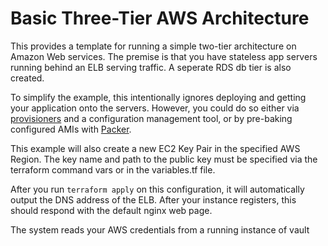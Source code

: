 # Basic Three-Tier AWS Architecture

This provides a template for running a simple two-tier architecture on Amazon
Web services. The premise is that you have stateless app servers running behind
an ELB serving traffic. A seperate RDS db tier is also created.

To simplify the example, this intentionally ignores deploying and
getting your application onto the servers. However, you could do so either via
[provisioners](https://www.terraform.io/docs/provisioners/) and a configuration
management tool, or by pre-baking configured AMIs with
[Packer](http://www.packer.io).

This example will also create a new EC2 Key Pair in the specified AWS Region. 
The key name and path to the public key must be specified via the  
terraform command vars or in the variables.tf file.

After you run `terraform apply` on this configuration, it will
automatically output the DNS address of the ELB. After your instance
registers, this should respond with the default nginx web page.

The system reads your AWS credentials from a running instance of vault